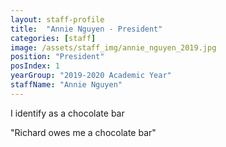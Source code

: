 ```yaml
---
layout: staff-profile
title:  "Annie Nguyen - President"
categories: [staff]
image: /assets/staff_img/annie_nguyen_2019.jpg
position: "President"
posIndex: 1
yearGroup: "2019-2020 Academic Year"
staffName: "Annie Nguyen"
---
```


I identify as a chocolate bar

"Richard owes me a chocolate bar"